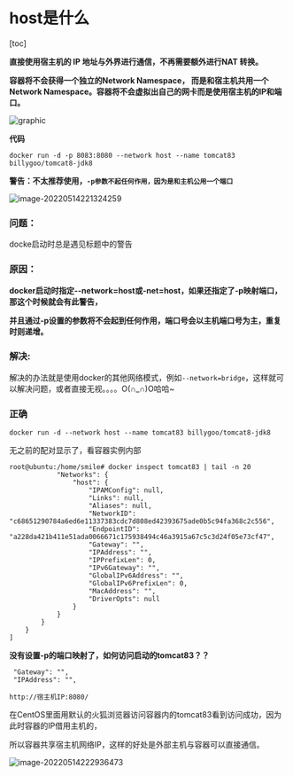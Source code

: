 # host是什么

[toc]

**直接使用宿主机的 IP 地址与外界进行通信，不再需要额外进行NAT 转换。**

**容器将不会获得一个独立的Network Namespace， 而是和宿主机共用一个Network Namespace。容器将不会虚拟出自己的网卡而是使用宿主机的IP和端口。**

![graphic](https://s2.loli.net/2022/05/14/cYQOLURN4Zagk7P.jpg)

**代码**

```
docker run -d -p 8083:8080 --network host --name tomcat83 billygoo/tomcat8-jdk8
```

**警告：不太推荐使用，`-p参数不起任何作用，因为是和主机公用一个端口`**

![image-20220514221324259](https://s2.loli.net/2022/05/14/dBjgcHPhobA6XSC.png)

 

### 问题：

docke启动时总是遇见标题中的警告

### 原因：

**docker启动时指定--network=host或-net=host，如果还指定了-p映射端口，那这个时候就会有此警告，**

**并且通过-p设置的参数将不会起到任何作用，端口号会以主机端口号为主，重复时则递增。**

### 解决:

解决的办法就是使用docker的其他网络模式，例如`--network=bridge`，这样就可以解决问题，或者直接无视。。。。O(∩_∩)O哈哈~

### 正确

```
docker run -d --network host --name tomcat83 billygoo/tomcat8-jdk8
```

无之前的配对显示了，看容器实例内部

```
root@ubuntu:/home/smile# docker inspect tomcat83 | tail -n 20
            "Networks": {
                "host": {
                    "IPAMConfig": null,
                    "Links": null,
                    "Aliases": null,
                    "NetworkID": "c68651290784a6ed6e11337383cdc7d808ed42393675ade0b5c94fa368c2c556",
                    "EndpointID": "a228da421b411e51ada0066671c175938494c46a3915a67c5c3d24f05e73cf47",
                    "Gateway": "",
                    "IPAddress": "",
                    "IPPrefixLen": 0,
                    "IPv6Gateway": "",
                    "GlobalIPv6Address": "",
                    "GlobalIPv6PrefixLen": 0,
                    "MacAddress": "",
                    "DriverOpts": null
                }
            }
        }
    }
]
```

**没有设置-p的端口映射了，如何访问启动的tomcat83？？**

```
 "Gateway": "",
 "IPAddress": "",
```

```
http://宿主机IP:8080/
```

在CentOS里面用默认的火狐浏览器访问容器内的tomcat83看到访问成功，因为此时容器的IP借用主机的，

所以容器共享宿主机网络IP，这样的好处是外部主机与容器可以直接通信。

![image-20220514222936473](https://s2.loli.net/2022/05/14/z6RsQTM2k3AGBc1.png)